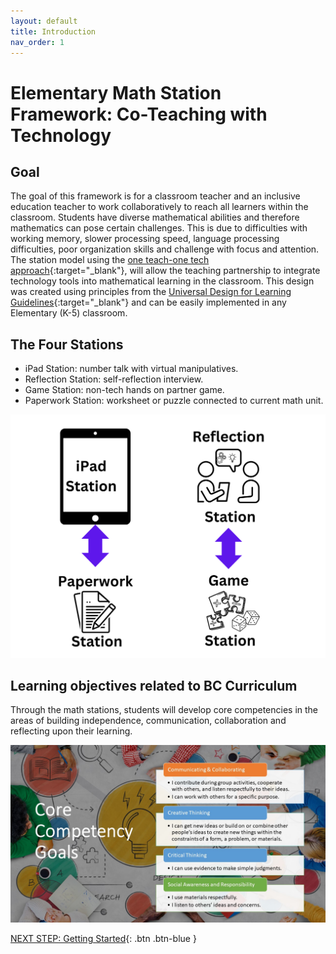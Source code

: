 ```yaml
---
layout: default
title: Introduction 
nav_order: 1
---
```


# Elementary Math Station Framework: Co-Teaching with Technology 

## Goal
The goal of this framework is for a classroom teacher and an inclusive education teacher to work collaboratively to reach all learners within the classroom. Students have diverse mathematical abilities and therefore mathematics can pose certain challenges. This is due to difficulties with working memory, slower processing speed, language processing difficulties, poor organization skills and challenge with focus and attention. The station model using the [one teach-one tech approach](https://journals-sagepub-com.ezproxy.library.uvic.ca/doi/epub/10.1177/01626434231177869){:target="_blank"}, will allow the teaching partnership to integrate technology tools into mathematical learning in the classroom. This design was created using principles from the [Universal Design for Learning Guidelines](https://udlguidelines.cast.org/){:target="_blank"} and can be easily implemented in any Elementary (K-5) classroom. 

## The Four Stations
- iPad Station: number talk with virtual manipulatives. 
- Reflection Station: self-reflection interview.
- Game Station: non-tech hands on partner game.
- Paperwork Station: worksheet or puzzle connected to current math unit.

<img src="images/stations.png" style="width:700px;" alt="Stations"><br>

## Learning objectives related to BC Curriculum
Through the math stations, students will develop core competencies in the areas of building independence, communication, collaboration and reflecting upon their learning.  

<img src="images/core-competencies.jpg" style="width:700px;" alt="Core Competencies"><br>

[NEXT STEP: Getting Started](activities-intro.html){: .btn .btn-blue }
